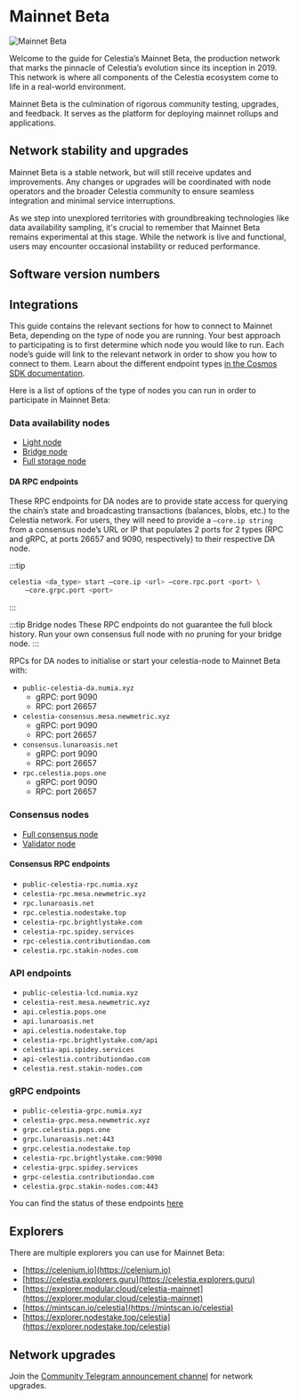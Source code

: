 <!-- markdownlint-disable MD033 -->

# Mainnet Beta

<script setup>
import MainnetVersionTags from '../.vitepress/components/MainnetVersionTags.vue'
</script>

![Mainnet Beta](/img/Mainnet-Beta.png)

Welcome to the guide for Celestia’s Mainnet Beta, the production
network that marks the pinnacle of Celestia’s evolution since its
inception in 2019. This network is where all components of the
Celestia ecosystem come to life in a real-world environment.

Mainnet Beta is the culmination of rigorous community testing,
upgrades, and feedback. It serves as the platform for deploying
mainnet rollups and applications.

## Network stability and upgrades

Mainnet Beta is a stable network, but will still receive updates and
improvements. Any changes or upgrades will be coordinated with node
operators and the broader Celestia community to ensure seamless
integration and minimal service interruptions.

As we step into unexplored territories with groundbreaking technologies
like data availability sampling, it's crucial to remember that Mainnet
Beta remains experimental at this stage. While the network is live and
functional, users may encounter occasional instability or reduced performance.

## Software version numbers

<MainnetVersionTags/>

## Integrations

This guide contains the relevant sections for how to connect to Mainnet Beta,
depending on the type of node you are running. Your best approach to
participating is to first determine which node you would like to run. Each
node’s guide will link to the relevant network in order to show you how
to connect to them. Learn about the different endpoint types
[in the Cosmos SDK documentation](https://docs.cosmos.network/v0.50/learn/advanced/grpc_rest).

Here is a list of options of the type of nodes you can run in order
to participate in Mainnet Beta:

### Data availability nodes

- [Light node](./light-node.md)
- [Bridge node](./bridge-node.md)
- [Full storage node](./full-storage-node.md)

#### DA RPC endpoints

These RPC endpoints for DA nodes are to provide state access for querying the
chain’s state and broadcasting transactions (balances, blobs, etc.) to the
Celestia network. For users, they will need to provide a `–core.ip string`
from a consensus node’s URL or IP that populates 2 ports for 2 types
(RPC and gRPC, at ports 26657 and 9090, respectively) to their respective DA
node.

:::tip

```bash
celestia <da_type> start –core.ip <url> –core.rpc.port <port> \
    –core.grpc.port <port>
```

:::

:::tip Bridge nodes
These RPC endpoints do not guarantee the full block history. Run your own
consensus full node with no pruning for your bridge node.
:::

RPCs for DA nodes to initialise or start your celestia-node to Mainnet Beta with:

- `public-celestia-da.numia.xyz`
  - gRPC: port 9090
  - RPC: port 26657
- `celestia-consensus.mesa.newmetric.xyz`
  - gRPC: port 9090
  - RPC: port 26657
- `consensus.lunaroasis.net`
  - gRPC: port 9090
  - RPC: port 26657
- `rpc.celestia.pops.one`
  - gRPC: port 9090
  - RPC: port 26657

### Consensus nodes

- [Full consensus node](./consensus-node.md)
- [Validator node](./consensus-node.md#optional-setting-up-a-validator)

#### Consensus RPC endpoints

- `public-celestia-rpc.numia.xyz`
- `celestia-rpc.mesa.newmetric.xyz`
- `rpc.lunaroasis.net`
- `rpc.celestia.nodestake.top`
- `celestia-rpc.brightlystake.com`
- `celestia-rpc.spidey.services`
- `rpc-celestia.contributiondao.com`
- `celestia.rpc.stakin-nodes.com`

### API endpoints

- `public-celestia-lcd.numia.xyz`
- `celestia-rest.mesa.newmetric.xyz`
- `api.celestia.pops.one`
- `api.lunaroasis.net`
- `api.celestia.nodestake.top`
- `celestia-rpc.brightlystake.com/api`
- `celestia-api.spidey.services`
- `api-celestia.contributiondao.com`
- `celestia.rest.stakin-nodes.com`

### gRPC endpoints

- `public-celestia-grpc.numia.xyz`
- `celestia-grpc.mesa.newmetric.xyz`
- `grpc.celestia.pops.one`
- `grpc.lunaroasis.net:443`
- `grpc.celestia.nodestake.top`
- `celestia-rpc.brightlystake.com:9090`
- `celestia-grpc.spidey.services`
- `grpc-celestia.contributiondao.com`
- `celestia.grpc.stakin-nodes.com:443`

You can find the status of these endpoints [here](https://celestia-tools.brightlystake.com/)

## Explorers

There are multiple explorers you can use for Mainnet Beta:

- [https://celenium.io](https://celenium.io)
- [https://celestia.explorers.guru](https://celestia.explorers.guru)
- [https://explorer.modular.cloud/celestia-mainnet](https://explorer.modular.cloud/celestia-mainnet)
- [https://mintscan.io/celestia](https://mintscan.io/celestia)
- [https://explorer.nodestake.top/celestia](https://explorer.nodestake.top/celestia)

## Network upgrades

Join the
[Community Telegram announcement channel](https://t.me/+smSFIA7XXLU4MjJh)
for network upgrades.
